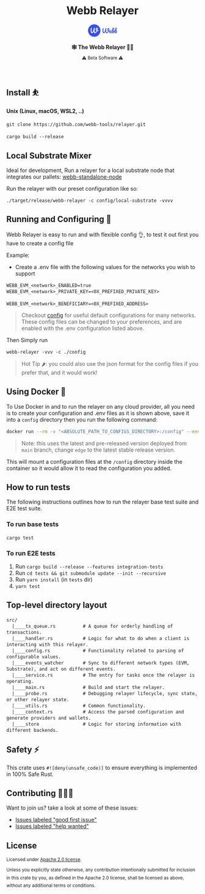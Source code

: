 <h1 align="center">Webb Relayer</h1>
<div align="center">
  <a href="https://www.webb.tools/">
    <img alt="Webb Logo" src="./assets/webb-icon.svg" width="15%" height="30%" />
  </a>
</div>
<p align="center">
    <strong>🕸️  The Webb Relayer  🧑‍✈️</strong>
    <br />
    <sub> ⚠️ Beta Software ⚠️ </sub>
</p>

<br />

## Install ⛹️

#### Unix (Linux, macOS, WSL2, ..)

```
git clone https://github.com/webb-tools/relayer.git

cargo build --release
```

## Local Substrate Mixer
Ideal for development, Run a relayer for a local substrate node that integrates our pallets:
[webb-standalone-node](https://github.com/webb-tools/protocol-substrate/)

Run the relayer with our preset configuration like so: 
```
./target/release/webb-relayer -c config/local-substrate -vvvv
```

## Running and Configuring 🚀

Webb Relayer is easy to run and with flexible config 👌, to test it out first you have to create a config file

Example:

* Create a .env file with the following values for the networks you wish to support

```
WEBB_EVM_<network>_ENABLED=true
WEBB_EVM_<network>_PRIVATE_KEY=<0X_PREFIXED_PRIVATE_KEY>

WEBB_EVM_<network>_BENEFICIARY=<0X_PREFIXED_ADDRESS>

```

> Checkout [config](./config) for useful default configurations for many networks. These config files can be changed to your preferences, and are enabled with the .env configuration listed above.

Then Simply run

```
webb-relayer -vvv -c ./config
```

> Hot Tip 🌶️: you could also use the json format for the config files if you prefer that, and it would work!

## Using Docker 🐳

To Use Docker in and to run the relayer on any cloud provider, all you need is to create your configuration and .env files
as it is shown above, save it into a `config` directory then you run the following command:

```sh
docker run --rm -v "<ABSOLUTE_PATH_TO_CONFIGS_DIRECTORY>:/config" --env-file .env -p 9955:9955 ghcr.io/webb-tools/relayer:edge
```

> Note: this uses the latest and pre-released version deployed from `main` branch, change `edge` to the latest stable release version.

This will mount a configuration files at the `/config` directory inside the container so it would allow it to read the configuration you added.

## How to run tests

The following instructions outlines how to run the relayer base test suite and E2E test suite.

### To run base tests

```
cargo test 
```

### To run E2E tests

1. Run `cargo build --release --features integration-tests`
2. Run `cd tests && git submodule update --init --recursive`
3. Run `yarn install` (in `tests` dir)
4. `yarn test`

## Top-level directory layout

```
src/
  |____tx_queue.rs          # A queue for orderly handling of transactions.
  |____handler.rs           # Logic for what to do when a client is interacting with this relayer.
  |____config.rs            # Functionality related to parsing of configurable values.
  |____events_watcher       # Sync to different network types (EVM, Substrate), and act on different events. 
  |____service.rs           # The entry for tasks once the relayer is operating.
  |____main.rs              # Build and start the relayer.
  |____probe.rs             # Debugging relayer lifecycle, sync state, or other relayer state.          
  |____utils.rs             # Common functionality.
  |____context.rs           # Access the parsed configuration and generate providers and wallets.
  |____store                # Logic for storing information with different backends.

```

## Safety ⚡

This crate uses `#![deny(unsafe_code)]` to ensure everything is implemented in
100% Safe Rust.

## Contributing 🧑‍🤝‍🧑

Want to join us? take a look at some of these issues:

- [Issues labeled "good first issue"][good-first-issue]
- [Issues labeled "help wanted"][help-wanted]

[good-first-issue]: https://github.com/webb-tools/relayer/labels/good%20first%20issue
[help-wanted]: https://github.com/webb-tools/relayer/labels/help%20wanted

## License

<sup>
Licensed under <a href="LICENSE">Apache 2.0 license</a>.
</sup>

<br/>

<sub>
Unless you explicitly state otherwise, any contribution intentionally submitted
for inclusion in this crate by you, as defined in the Apache 2.0 license, shall
be licensed as above, without any additional terms or conditions.
</sub>

